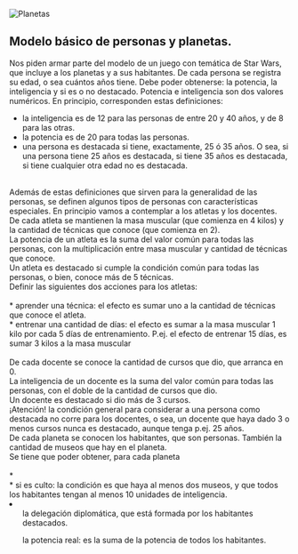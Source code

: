 ![Planetas](https://images.pexels.com/photos/17505896/pexels-photo-17505896/free-photo-of-hombre-corriendo-nebulosa.jpeg?auto=compress&cs=tinysrgb&w=1260&h=750&dpr=1)<br>

## Modelo básico de personas y planetas.

Nos piden armar parte del modelo de un juego con temática de Star Wars, que incluye a los planetas y a sus habitantes.
De cada persona se registra su edad, o sea cuántos años tiene. Debe poder obtenerse: la potencia, la inteligencia y si es o no destacado. Potencia e inteligencia son dos valores numéricos. En principio, corresponden estas definiciones:<br>
* la inteligencia es de 12 para las personas de entre 20 y 40 años, y de 8 para las otras.<br>
* la potencia es de 20 para todas las personas.<br>
* una persona es destacada si tiene, exactamente, 25 ó 35 años. O sea, si una persona tiene 25 años es destacada, si tiene 35 años es destacada, si tiene cualquier otra edad no es destacada.
<br>
Además de estas definiciones que sirven para la generalidad de las personas, se definen algunos tipos de personas con características especiales. En principio vamos a contemplar a los atletas y los docentes.<br>
De cada atleta se mantienen la masa muscular (que comienza en 4 kilos) y la cantidad de técnicas que conoce (que comienza en 2).<br>
La potencia de un atleta es la suma del valor común para todas las personas, con la multiplicación entre masa muscular y cantidad de técnicas que conoce.<br>
Un atleta es destacado si cumple la condición común para todas las personas, o bien, conoce más de 5 técnicas.<br>
Definir las siguientes dos acciones para los atletas:<br>
<br>* aprender una técnica: el efecto es sumar uno a la cantidad de técnicas que conoce el atleta.
<br>* entrenar una cantidad de días: el efecto es sumar a la masa muscular 1 kilo por cada 5 días de entrenamiento. P.ej. el efecto de entrenar 15 días, es sumar 3 kilos a la masa muscular<br>
<br>De cada docente se conoce la cantidad de cursos que dio, que arranca en 0.<br>
La inteligencia de un docente es la suma del valor común para todas las personas, con el doble de la cantidad de cursos que dio.<br>
Un docente es destacado si dio más de 3 cursos.<br>
¡Atención! la condición general para considerar a una persona como destacada no corre para los docentes, o sea, un docente que haya dado 3 o menos cursos nunca es destacado, aunque tenga p.ej. 25 años.<br>
De cada planeta se conocen los habitantes, que son personas. También la cantidad de museos que hay en el planeta.<br>
Se tiene que poder obtener, para cada planeta<br>
<br>
*	<br>
*	si es culto: la condición es que haya al menos dos museos, y que todos los habitantes tengan al menos 10 unidades de inteligencia.<br>

<li>
  <ol>la delegación diplomática, que está formada por los habitantes destacados.</ol>
  <ol>la potencia real: es la suma de la potencia de todos los habitantes.</ol>
</li>



